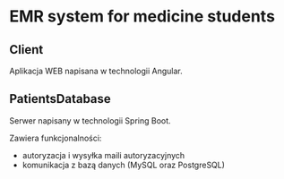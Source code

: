 # EMR system for medicine students

## Client

Aplikacja WEB napisana w technologii Angular.

## PatientsDatabase

Serwer napisany w technologii Spring Boot.

Zawiera funkcjonalności:
- autoryzacja i wysyłka maili autoryzacyjnych
- komunikacja z bazą danych (MySQL oraz PostgreSQL)
